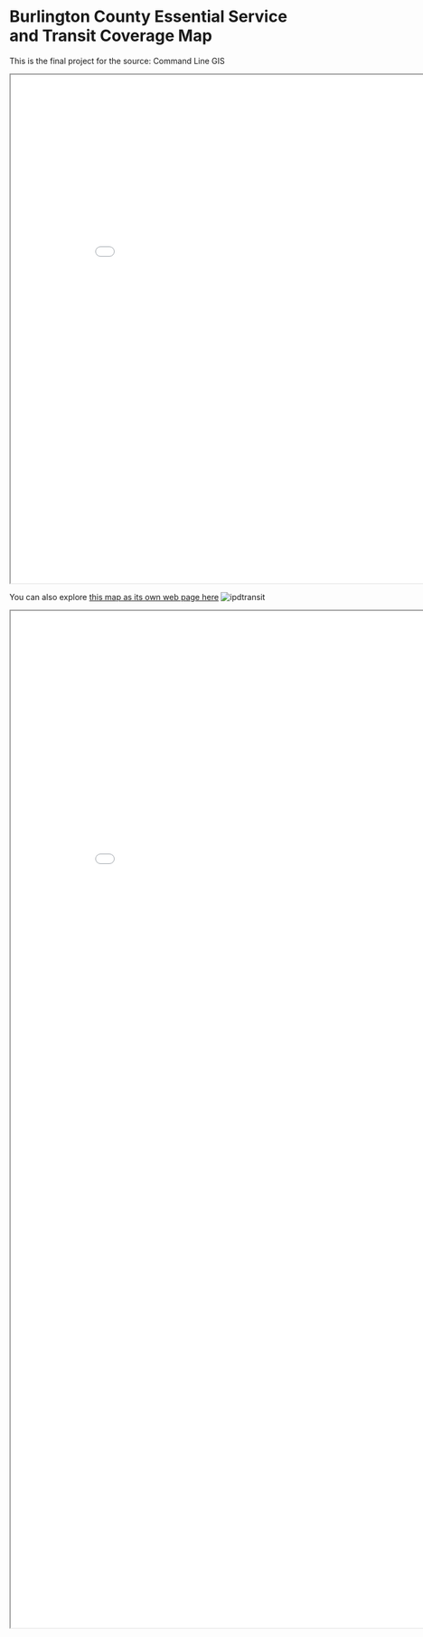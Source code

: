 # Burlington County Essential Service and Transit Coverage Map

This is the final project for the source: Command Line GIS

<iframe src='interactive_map.html' width = '900' height = '900' ></iframe>

You can also explore [this map as its own web page here](interactive_map.html)
![ipdtransit](https://github.com/AkshitaSaini97/BurlingtonMap/assets/152640805/19b47ef6-3575-47d3-80ac-1604fe28904b)
<iframe src='ipdtransit.jpeg' width = '900' height = '1800' ></iframe>
